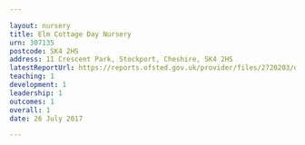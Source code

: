 ```yaml
---

layout: nursery
title: Elm Cottage Day Nursery
urn: 307135
postcode: SK4 2HS
address: 11 Crescent Park, Stockport, Cheshire, SK4 2HS
latestReportUrl: https://reports.ofsted.gov.uk/provider/files/2720203/urn/307135.pdf
teaching: 1
development: 1
leadership: 1
outcomes: 1
overall: 1
date: 26 July 2017

---
```


